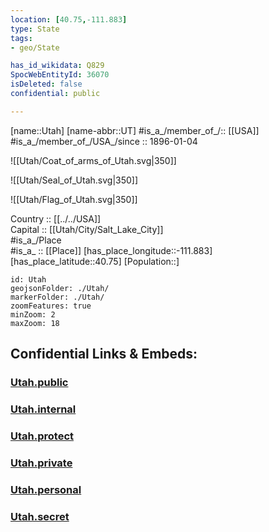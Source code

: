 ```yaml
---
location: [40.75,-111.883] 
type: State
tags:
- geo/State

has_id_wikidata: Q829 
SpocWebEntityId: 36070
isDeleted: false
confidential: public

---
```

[name::Utah] 
[name-abbr::UT] 
#is_a_/member_of_/:: [[USA]]
#is_a_/member_of_/USA_/since :: 1896-01-04 


![[Utah/Coat_of_arms_of_Utah.svg|350]] 

![[Utah/Seal_of_Utah.svg|350]] 

![[Utah/Flag_of_Utah.svg|350]] 


Country :: [[../../USA]]  
Capital :: [[Utah/City/Salt_Lake_City]]  
#is_a_/Place  
#is_a_ :: [[Place]] 
[has_place_longitude::-111.883] 
[has_place_latitude::40.75] 
[Population::] 



```leaflet
id: Utah
geojsonFolder: ./Utah/
markerFolder: ./Utah/
zoomFeatures: true 
minZoom: 2 
maxZoom: 18
```


## Confidential Links & Embeds: 

### [Utah.public](/_public/\Earth\Continent\America~North\USA\USA~MountainUtah.public.md) 

### [Utah.internal](/_internal/\Earth\Continent\America~North\USA\USA~MountainUtah.internal.md) 

### [Utah.protect](/_protect/\Earth\Continent\America~North\USA\USA~MountainUtah.protect.md) 

### [Utah.private](/_private/\Earth\Continent\America~North\USA\USA~MountainUtah.private.md) 

### [Utah.personal](/_personal/\Earth\Continent\America~North\USA\USA~MountainUtah.personal.md) 

### [Utah.secret](/_secret/\Earth\Continent\America~North\USA\USA~MountainUtah.secret.md)


